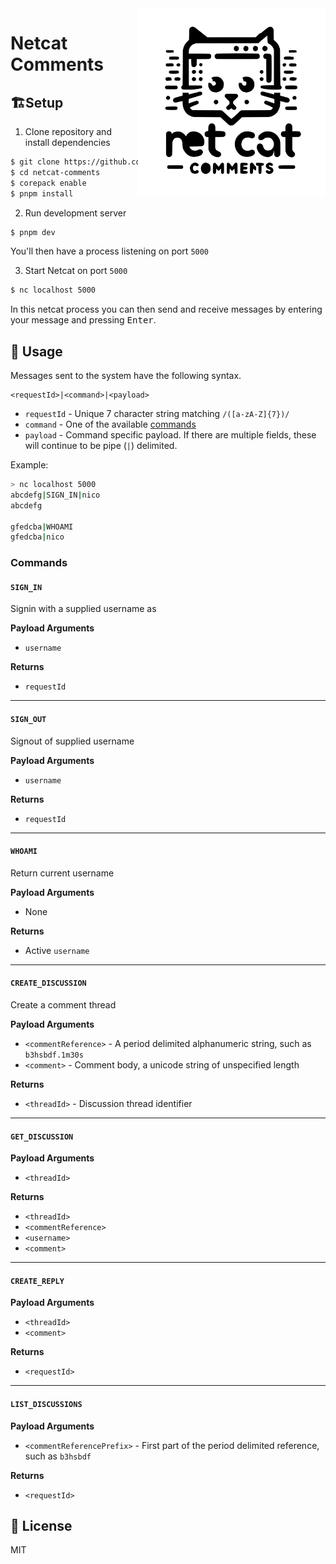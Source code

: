 <img align="right" width="300px" src="nc_logo.svg" alt="Netcat Comments Logo" />

# Netcat Comments

## 🏗️Setup

1. Clone repository and install dependencies

```bash
$ git clone https://github.com/ndom91/netcat-comments.git
$ cd netcat-comments
$ corepack enable
$ pnpm install
```

2. Run development server

```bash
$ pnpm dev
```

You'll then have a process listening on port `5000`

3. Start Netcat on port `5000`

```bash
$ nc localhost 5000
```

In this netcat process you can then send and receive messages by entering your message and pressing <kbd>Enter</kbd>.

## 👷 Usage

Messages sent to the system have the following syntax.

```
<requestId>|<command>|<payload>
```

- `requestId` - Unique 7 character string matching `/([a-zA-Z]{7})/`
- `command` - One of the available [commands](#Commands)
- `payload` - Command specific payload. If there are multiple fields, these will continue to be pipe (`|`) delimited.

Example:

```bash
> nc localhost 5000
abcdefg|SIGN_IN|nico
abcdefg

gfedcba|WHOAMI
gfedcba|nico
```

### Commands

#### `SIGN_IN` 

Signin with a supplied username as 

**Payload Arguments**
- `username`

**Returns**
- `requestId`

---

#### `SIGN_OUT` 
Signout of supplied username 

**Payload Arguments**
- `username`

**Returns**
- `requestId`

---

#### `WHOAMI` 

Return current username

**Payload Arguments**
- None

**Returns**
- Active `username`

---

#### `CREATE_DISCUSSION` 

Create a comment thread

**Payload Arguments**
- `<commentReference>` - A period delimited alphanumeric string, such as `b3hsbdf.1m30s`
- `<comment>` - Comment body, a unicode string of unspecified length

**Returns**
- `<threadId>` - Discussion thread identifier

---

#### `GET_DISCUSSION`

**Payload Arguments**
- `<threadId>`

**Returns**
- `<threadId>`
- `<commentReference>`
- `<username>`
- `<comment>`

---

#### `CREATE_REPLY`

**Payload Arguments**
- `<threadId>`
- `<comment>`

**Returns**
- `<requestId>`

---

#### `LIST_DISCUSSIONS`

**Payload Arguments**
- `<commentReferencePrefix>` - First part of the period delimited reference, such as `b3hsbdf`

**Returns**
- `<requestId>`

## 📝 License

MIT
